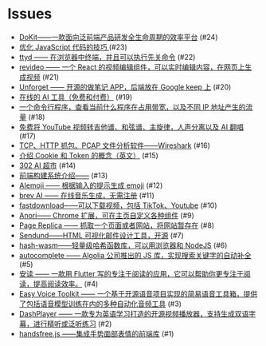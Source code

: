 # Issues

 - [DoKit——一款面向泛前端产品研发全生命周期的效率平台](https://github.com/dengaye/collector/issues/24) (#24)
 - [优化 JavaScript 代码的技巧 ](https://github.com/dengaye/collector/issues/23) (#23)
 - [ttyd —— 在浏览器中终端，并且可以执行先关命令](https://github.com/dengaye/collector/issues/22) (#22)
 - [revideo —— 一个 React 的视频编辑组件，可以实时编辑内容，在网页上生成视频](https://github.com/dengaye/collector/issues/21) (#21)
 - [Unforget —— 开源的做笔记 APP，后端放在 Google keep 上](https://github.com/dengaye/collector/issues/20) (#20)
 - [在线的 AI 工具（免费和付费）](https://github.com/dengaye/collector/issues/19) (#19)
 - [一个命令行程序，查看当前什么程序在占用带宽，以及不同 IP 地址产生的流量](https://github.com/dengaye/collector/issues/18) (#18)
 - [免费将 YouTube 视频转吉他谱、和弦谱、主旋律，人声分离以及 AI 翻唱](https://github.com/dengaye/collector/issues/17) (#17)
 - [TCP、HTTP 抓包、PCAP 文件分析软件——Wireshark](https://github.com/dengaye/collector/issues/16) (#16)
 - [介绍 Cookie 和 Token 的概念（英文）](https://github.com/dengaye/collector/issues/15) (#15)
 - [302 AI 超市](https://github.com/dengaye/collector/issues/14) (#14)
 - [前端构建系统介绍——](https://github.com/dengaye/collector/issues/13) (#13)
 - [AIemoji —— 根据输入的提示生成 emoji](https://github.com/dengaye/collector/issues/12) (#12)
 - [brev AI —— 在线音乐生成，无需注册](https://github.com/dengaye/collector/issues/11) (#11)
 - [fastdownload——可以下载视频，包括 TikTok、Youtube](https://github.com/dengaye/collector/issues/10) (#10)
 - [Anori—— Chrome 扩展，可在主页自定义各种组件](https://github.com/dengaye/collector/issues/9) (#9)
 - [Page Replica —— 抓取一个页面或者网站，将网站暂存在](https://github.com/dengaye/collector/issues/8) (#8)
 - [Sendund——HTML 可视化邮件设计工具，开源](https://github.com/dengaye/collector/issues/7) (#7)
 - [hash-wasm——轻量级哈希函数库，可以用浏览器和 NodeJS](https://github.com/dengaye/collector/issues/6) (#6)
 - [autocomplete —— Algolia 公司推出的 JS 库，实现搜索关键字的自动补全](https://github.com/dengaye/collector/issues/5) (#5)
 - [安读 —— 一款用  Flutter 写的专注于阅读的应用，它可以帮助你更专注于阅读，提高阅读效率。](https://github.com/dengaye/collector/issues/4) (#4)
 - [Easy Voice Toolkit —— 一个基于开源语音项目实现的简易语音工具箱，提供了包括语音模型训练在内的多种自动化音频工具](https://github.com/dengaye/collector/issues/3) (#3)
 - [DashPlayer —— 一款专为英语学习打造的开源视频播放器，支持生成双语字幕，进行精听或泛听练习](https://github.com/dengaye/collector/issues/2) (#2)
 - [handsfree.js ——集成手势面部表情的前端库](https://github.com/dengaye/collector/issues/1) (#1)
